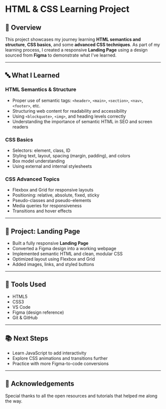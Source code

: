 # HTML & CSS Learning Project

## 📘 Overview

This project showcases my journey learning **HTML semantics and structure**, **CSS basics**, and some **advanced CSS techniques**. As part of my learning process, I created a responsive **Landing Page** using a design sourced from **Figma** to demonstrate what I've learned.

---

## 🔤 What I Learned

### HTML Semantics & Structure
- Proper use of semantic tags: `<header>`, `<main>`, `<section>`, `<nav>`, `<footer>`, etc.
- Structuring web content for readability and accessibility
- Using `<blockquote>`, `<img>`, and heading levels correctly
- Understanding the importance of semantic HTML in SEO and screen readers

### CSS Basics
- Selectors: element, class, ID
- Styling text, layout, spacing (margin, padding), and colors
- Box model understanding
- Using external and internal stylesheets

### CSS Advanced Topics
- Flexbox and Grid for responsive layouts
- Positioning: relative, absolute, fixed, sticky
- Pseudo-classes and pseudo-elements
- Media queries for responsiveness
- Transitions and hover effects

---

## 🎨 Project: Landing Page

- Built a fully responsive **Landing Page**
- Converted a Figma design into a working webpage
- Implemented semantic HTML and clean, modular CSS
- Optimized layout using Flexbox and Grid
- Added images, links, and styled buttons

---

## 🧰 Tools Used
- HTML5
- CSS3
- VS Code
- Figma (design reference)
- Git & GitHub

---

## 📚 Next Steps
- Learn JavaScript to add interactivity
- Explore CSS animations and transitions further
- Practice with more Figma-to-code conversions

---

## 🙌 Acknowledgements
Special thanks to all the open resources and tutorials that helped me along the way.

